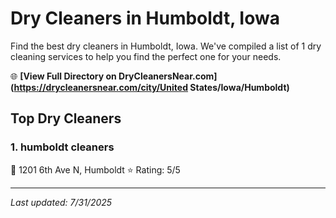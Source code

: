 # Dry Cleaners in Humboldt, Iowa

Find the best dry cleaners in Humboldt, Iowa. We've compiled a list of 1 dry cleaning services to help you find the perfect one for your needs.

🌐 **[View Full Directory on DryCleanersNear.com](https://drycleanersnear.com/city/United States/Iowa/Humboldt)**

## Top Dry Cleaners

### 1. humboldt cleaners
📍 1201 6th Ave N, Humboldt
⭐ Rating: 5/5


---

*Last updated: 7/31/2025*
